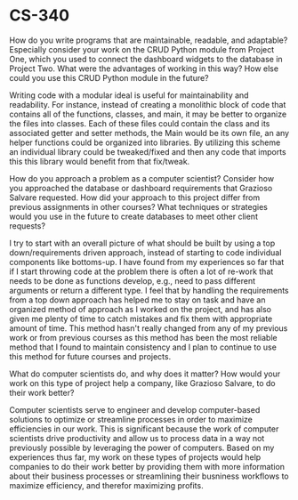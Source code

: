 # CS-340

How do you write programs that are maintainable, readable, and adaptable? Especially consider your work on the CRUD Python module from Project One, which you used to connect the dashboard widgets to the database in Project Two. What were the advantages of working in this way? How else could you use this CRUD Python module in the future?

Writing code with a modular ideal is useful for maintainability and readability. For instance, instead of creating a monolithic block of code that contains all of the functions, classes, and main, it may be better to organize the files into classes. Each of these files could contain the class and its associated getter and setter methods, the Main would be its own file, an any helper functions could be organized into libraries. By utilizing this scheme an individual library could be tweaked/fixed and then any code that imports this this library would benefit from that fix/tweak.

How do you approach a problem as a computer scientist? Consider how you approached the database or dashboard requirements that Grazioso Salvare requested. How did your approach to this project differ from previous assignments in other courses? What techniques or strategies would you use in the future to create databases to meet other client requests?

I try to start with an overall picture of what should be built by using a top down/requirements driven approach, instead of starting to code individual components like bottoms-up. I have found from my experiences so far that if I start throwing code at the problem there is often a lot of re-work that needs to be done as functions develop, e.g., need to pass different arguments or return a different type. I feel that by handling the requirements from a top down approach has helped me to stay on task and have an organized method of approach as I worked on the project, and has also given me plenty of time to catch mistakes and fix them with appropriate amount of time. This method hasn't really changed from any of my previous work or from previous courses as this method has been the most reliable method that I found to maintain consistency and I plan to continue to use this method for future courses and projects.

What do computer scientists do, and why does it matter? How would your work on this type of project help a company, like Grazioso Salvare, to do their work better?

Computer scientists serve to engineer and develop computer-based solutions to optimize or streamline processes in order to maximize efficiencies in our work. This is significant because the work of computer scientists drive productivity and allow us to process data in a way not previously possible by leveraging the power of computers. Based on my experiences thus far, my work on these types of projects would help companies to do their work better by providing them with more information about their business processes or streamlining their busniness workflows to maximize efficiency, and therefor maximizing profits.
